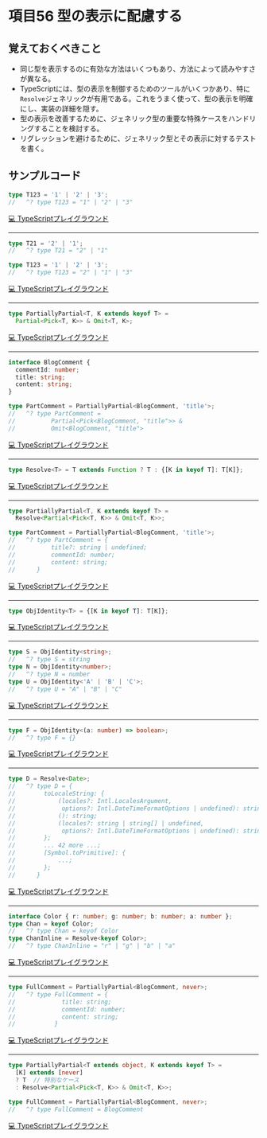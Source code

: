 # 項目56  型の表示に配慮する

## 覚えておくべきこと

* 同じ型を表示するのに有効な方法はいくつもあり、方法によって読みやすさが異なる。
* TypeScriptには、型の表示を制御するためのツールがいくつかあり、特に`Resolve`ジェネリックが有用である。これをうまく使って、型の表示を明確にし、実装の詳細を隠す。
* 型の表示を改善するために、ジェネリック型の重要な特殊ケースをハンドリングすることを検討する。
* リグレッションを避けるために、ジェネリック型とその表示に対するテストを書く。

## サンプルコード

```ts
type T123 = '1' | '2' | '3';
//   ^? type T123 = "1" | "2" | "3"
```

[💻 TypeScriptプレイグラウンド](https://www.typescriptlang.org/ja/play/?ts=5.8.2#code/C4TwDgpgBAKgjAJgMxQLxQORw1APphHfDJDAbgCgB6KqOgPQH4pRJZEV0AiOLvKLgj74uSLkA)

----

```ts
type T21 = '2' | '1';
//   ^? type T21 = "2" | "1"

type T123 = '1' | '2' | '3';
//   ^? type T123 = "2" | "1" | "3"
```

[💻 TypeScriptプレイグラウンド](https://www.typescriptlang.org/ja/play/?ts=5.8.2#code/C4TwDgpgBAKgTARigXigcjmqAfdC0DcAUAPQlQUB6A-FKJLIilAERws6sItFH3QwEcAMzM0+Thiy40wwqXJVa-WENGo2HXC26cWwlkA)

----

```ts
type PartiallyPartial<T, K extends keyof T> =
  Partial<Pick<T, K>> & Omit<T, K>;
```

[💻 TypeScriptプレイグラウンド](https://www.typescriptlang.org/ja/play/?ts=5.8.2#code/C4TwDgpgBACghgJ2ASzgGzSeTVoDwAqANFANJQQAewEAdgCYDOUA1hCAPYBmUBAfFAC8AKCixEKdHhjIAxi0IlSfAQDIoAeQC2yYIrJ8A3EA)

----

```ts
interface BlogComment {
  commentId: number;
  title: string;
  content: string;
}

type PartComment = PartiallyPartial<BlogComment, 'title'>;
//   ^? type PartComment =
//          Partial<Pick<BlogComment, "title">> &
//          Omit<BlogComment, "title">
```

[💻 TypeScriptプレイグラウンド](https://www.typescriptlang.org/ja/play/?ts=5.8.2#code/JYOwLgpgTgZghgYwgAgEIBsD2BzAwpgWwInGQG8AoZZBQ48ASQBMAuZEAVwICNoBuKsjDAw6CGwDOYKKGwDqtcCTCTpsgQF8KFMAE8ADigAKcKGHxFlyALzITZ4HHTpd94U4A8GHBfpgANMgA5MKiEEEAfAIA9NHUyAB6APxCBsam5nRW1hSx8fnxbo7oHkbACADWXlh4WeCBAEShYg0REcgAZLlxBfkA8gQi1T51AchNIi0RQA)

----

```ts
type Resolve<T> = T extends Function ? T : {[K in keyof T]: T[K]};
```

[💻 TypeScriptプレイグラウンド](https://www.typescriptlang.org/ja/play/?ts=5.8.2#code/C4TwDgpgBAShDOB7ANgNwgHgCoD4oF4osoIAPYCAOwBN4oAxAV0oGNgBLRSqAfiKgBcUAN4BtANJR23ANYQQiAGZEAukKwSVAXwDcQA)

----

```ts
type PartiallyPartial<T, K extends keyof T> =
  Resolve<Partial<Pick<T, K>> & Omit<T, K>>;

type PartComment = PartiallyPartial<BlogComment, 'title'>;
//   ^? type PartComment = {
//          title?: string | undefined;
//          commentId: number;
//          content: string;
//      }
```

[💻 TypeScriptプレイグラウンド](https://www.typescriptlang.org/ja/play/?ts=5.8.2#code/C4TwDgpgBACghgJ2ASzgGzSeTVoDwAqANFANJQQAewEAdgCYDOUA1hCAPYBmUBAfFAC8AKChQAShEYc0ANwh5sKdIuQBjFoRKk+AgGRQA8gFtkwLWV0BuYcNCRYiYAGEOx43WBDHOdJiW4eABCaBwA5q7uniQA5CjAaBAxfDYA9KliUAB6APxQ9tBKkR60XoJQAN7C6Zm1mfGJOQBcUIzACMi0YVAAPlAArgwQXJ0Q9GkZdbVqbiXAAJL0LbT9xgBGEAgTU9McpZ4tbR1d23UAvkA)

----

```ts
type ObjIdentity<T> = {[K in keyof T]: T[K]};
```

[💻 TypeScriptプレイグラウンド](https://www.typescriptlang.org/ja/play/?ts=5.8.2#code/C4TwDgpgBA8gRgKwJIBMIDtgEtQB4AqAfFALxQDeA2gNJRbpQDWEIA9gGZT4C6AXFzW4BfANxA)

----

```ts
type S = ObjIdentity<string>;
//   ^? type S = string
type N = ObjIdentity<number>;
//   ^? type N = number
type U = ObjIdentity<'A' | 'B' | 'C'>;
//   ^? type U = "A" | "B" | "C"
```

[💻 TypeScriptプレイグラウンド](https://www.typescriptlang.org/ja/play/?ts=5.8.2#code/C4TwDgpgBAylC8UDyAjAVgSQCYQHbAEtQAeAZ2ACcDcBzAPgG4AoAehag4D0B+KUSWAijkqtJv2gA5Iakw58REMVwBXALYoIFRq3ZdeEqNMSqNW8eGgBVGemx5CJAOQBBJ1AA+UJwCF3XpwBhJx02DigePksoG0QAIhc4zyg4nySvOMC4oA)

----

```ts
type F = ObjIdentity<(a: number) => boolean>;
//   ^? type F = {}
```

[💻 TypeScriptプレイグラウンド](https://www.typescriptlang.org/ja/play/?ts=5.8.2#code/C4TwDgpgBAYlC8UDyAjAVgSQCYQHbAEtQAeACgEMAuKXAVwFsUIAnASgQD4oUB7HgGwjlcHANwAoAPSSosgHoB+KKEiwEUAN4BfIA)

----

```ts
type D = Resolve<Date>;
//   ^? type D = {
//        toLocaleString: {
//            (locales?: Intl.LocalesArgument,
//             options?: Intl.DateTimeFormatOptions | undefined): string;
//            (): string;
//            (locales?: string | string[] | undefined,
//             options?: Intl.DateTimeFormatOptions | undefined): string;
//        };
//        ... 42 more ...;
//        [Symbol.toPrimitive]: {
//            ...;
//        };
//      }
```

[💻 TypeScriptプレイグラウンド](https://www.typescriptlang.org/ja/play/?ts=5.8.2#code/C4TwDgpgBAIlC8UBKEDOB7ANgNwgHhgENgIA+AbgCgB6aqegPQH4pRJYEoBvGu+-+sHQAZdAGNCmCAGVgAJwCWAOwDmALm68B2-gApM4yWiYaAkkuCYAdKIlTUAQTkqArgFsIFgDRadO9GDACuhKqCZQ5pZWRCQAKgoeAGLocm7EAPKBwaFQAD5QLkoAJhAAZsoQRQCUGqjyyipUtH7aujVQdYqqTXwt9PqG9uGdDXkd9aoA2gC6Y4Ul5UqVPs19-AFBIWFmFtYxEPFJKWnAmZs5+fNlFdW1E42+OgC+PS1W71AALABMUG4p0HeVlefkm0hAbgARlgrEIAAqKNwKIK4aYaHirNZAkHPHH8J5AA)

----

```ts
interface Color { r: number; g: number; b: number; a: number };
type Chan = keyof Color;
//   ^? type Chan = keyof Color
type ChanInline = Resolve<keyof Color>;
//   ^? type ChanInline = "r" | "g" | "b" | "a"
```

[💻 TypeScriptプレイグラウンド](https://www.typescriptlang.org/ja/play/?ts=5.8.2#code/JYOwLgpgTgZghgYwgAgMIHsA26rIN7JQBcyIArgLYBG0A3MgOYnnV3JXOU1T1yeu4AvrQBQYAJ4AHFKgAWcEMgC8yANYRx6GGiw5RAen3JjAPQD8yCdLTzFK9Zu0ZsUMVJm2AkiEygUKgCUIAGcsADcIAB4HLR0XAD4DI1MLKw8Fb18Qf2QAIihc5AAfPIZCktyqcry4XKA)

----

```ts
type FullComment = PartiallyPartial<BlogComment, never>;
//   ^? type FullComment = {
//             title: string;
//             commentId: number;
//             content: string;
//           }
```

[💻 TypeScriptプレイグラウンド](https://www.typescriptlang.org/ja/play/?ts=5.8.2#code/C4TwDgpgBAYgrgGwQYQPYFt0QHbCgXigAUBDAJ2AEsSkRSLqEAeAIQVQHM1MdgAaKNggA3CGQB8AbgBQAellRFAPQD8UUJFiIUGLLgJQA3nIWKz5s1WAIIALigBnYGUrYOM+Ra+KAxrt4AkgAm9thw6ABGYh6m3uZ+uLz2Ti5uMXFmAL5AA)

----

```ts
type PartiallyPartial<T extends object, K extends keyof T> =
  [K] extends [never]
  ? T  // 特別なケース
  : Resolve<Partial<Pick<T, K>> & Omit<T, K>>;

type FullComment = PartiallyPartial<BlogComment, never>;
//   ^? type FullComment = BlogComment
```

[💻 TypeScriptプレイグラウンド](https://www.typescriptlang.org/ja/play/?ts=5.8.2#code/C4TwDgpgBACghgJ2ASzgGzSeTVoDwAqUEAHsBAHYAmAzlAPYBGAVhAMbAA0UA0sWZVpQA1hBD0AZlAIA+KAF4AUFCgBtHgF1+5anVUUIANwgINyqAH5pKgPQ2ogTydApEqArBkCNDIB+GQJ0M5gFxQAJQgaejRjPGwUdAjkNmFCbh4ZOQAyKAB5AFtkYATeZIBuRUVQSCgAMQBXDABhekzMymAFWEQojCw23DwAITR6AHM6hqbuA2MEGSK7FSgAPStS6Cra+saKZvkoPsHh9eAgA)
